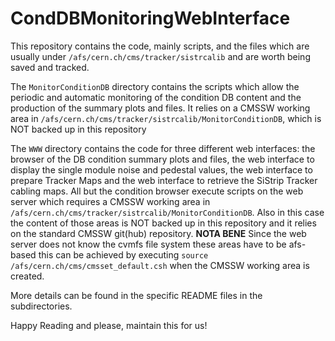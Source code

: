 # CondDBMonitoringWebInterface
This repository contains the code, mainly scripts, and the files which are usually under `/afs/cern.ch/cms/tracker/sistrcalib` and are worth being saved and tracked. 

The `MonitorConditionDB` directory contains the scripts which allow the periodic and automatic monitoring of the condition DB content and the production of the summary plots and files. It relies on a CMSSW working area in `/afs/cern.ch/cms/tracker/sistrcalib/MonitorConditionDB`, which is NOT backed up in this repository

The `WWW` directory contains the code for three different web interfaces: the browser of the DB condition summary plots and files, the web interface to display the single module noise and pedestal values, the web interface to prepare Tracker Maps and the web interface to retrieve the SiStrip Tracker cabling maps. All but the condition browser execute scripts on the web server which requires a CMSSW working area in `/afs/cern.ch/cms/tracker/sistrcalib/MonitorConditionDB`. Also in this case the content of those areas is NOT backed up in this repository and it relies on the standard CMSSW git(hub) repository. **NOTA BENE** Since the web server does not know the cvmfs file system these areas have to be afs-based this can be achieved by executing `source /afs/cern.ch/cms/cmsset_default.csh` when the CMSSW working area is created.

More details can be found in the specific README files in the subdirectories.

Happy Reading and please, maintain this for us!
